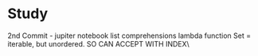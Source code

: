 # Study

2nd Commit - jupiter notebook
list comprehensions
lambda function
Set = iterable, but unordered. SO CAN ACCEPT WITH INDEX\
